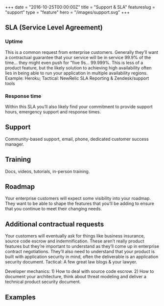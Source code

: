 +++
date = "2016-10-25T00:00:00Z"
title = "Support & SLA"
featureslug = "support"
type = "feature"
hero = "/images/support.svg"
+++

## SLA (Service Level Agreement)
### Uptime
This is a common request from enterprise customers. Generally they’ll want a contractual guarantee that your service will be in service 99.9% of the time… they might even push for "five 9s… 99.999%. This is less of a product feature, but the likely solution to achieving high availability often lies in being able to run your application in multiple availability regions. Example: Heroku; Tactical: NewRelic SLA Reporting & Zendesk/support tools

### Response time
Within this SLA you’ll also likely find your commitment to provide support hours, emergency support and response times.

## Support
Community-based support, email, phone, dedicated customer success manager.

## Training
Docs, videos, tutorials, in-person training.

## Roadmap
Your enterprise customers will expect some visibility into your roadmap. They want to be able to shape the features that you’ll be adding to ensure that you continue to meet their changing needs.

## Additional contractual requests
Your customers will eventually ask for things like business insurance, source code escrow and indemnification. These aren’t really product features but they’re important to understand as they’ll come up in enterprise contract negotiations. They’ll also need to understand that your product is built with application security in mind, often the deliverable is an application security document. Tactical: A few great law blogs & your lawyer.

Developer mechanics: 1) How to deal with source code escrow. 2) How to document your architecture, think about threat modeling and deliver a technical product security document.

## Examples
